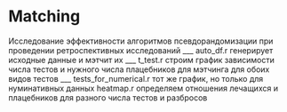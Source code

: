 # Matching
Исследование эффективности алгоритмов псевдорандомизации при проведении ретроспективных исследований ___
auto_df.r генерирует исходные данные и мэтчит их ___
t_test.r строим график зависимости числа тестов и нужного числа плацебников для мэтчинга для обоих видов тестов ___
tests_for_numerical.r тот же график, но только для нуминативных данных 
heatmap.r определяем отношения лечащихся и плацебников для разного числа тестов и разбросов 
